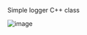 Simple logger C++ class

![image](https://github.com/user-attachments/assets/7a4301af-98f9-4729-bfb1-3958bd9db629)
